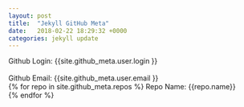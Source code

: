 ```yaml
---
layout: post
title:  "Jekyll GitHub Meta"
date:   2018-02-22 18:29:32 +0000
categories: jekyll update
---
```


Github Login: {{site.github_meta.user.login }}
<br />
<br />
Github Email: {{site.github_meta.user.email }}
<br />
{% for repo in site.github_meta.repos %}
  Repo Name: {{repo.name}}
  <br />
{% endfor %}
